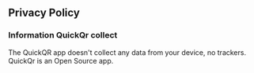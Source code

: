 Privacy Policy  
----------------

### Information QuickQr collect
The QuickQR app doesn't collect any data from your device, no trackers.
QuickQr is an Open Source app.

